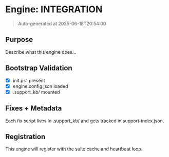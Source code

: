 ﻿# Engine: INTEGRATION
> Auto-generated at 2025-06-18T20:54:00

## Purpose
Describe what this engine does...

## Bootstrap Validation
- [x] init.ps1 present
- [x] engine.config.json loaded
- [x] .support_kb/ mounted

## Fixes + Metadata
Each fix script lives in .support_kb/ and gets tracked in support-index.json.

## Registration
This engine will register with the suite cache and heartbeat loop.
